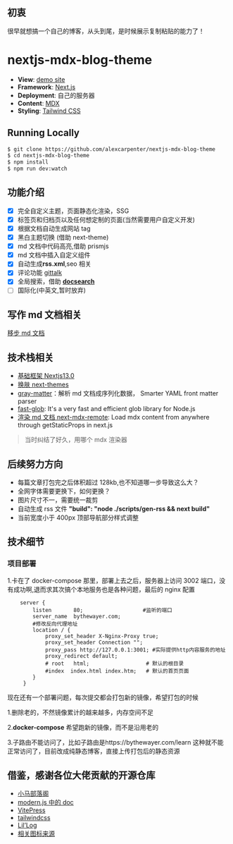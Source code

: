 ## 初衷

很早就想搞一个自己的博客，从头到尾，是时候展示复制粘贴的能力了！

# nextjs-mdx-blog-theme

- **View**: [demo site](https://bythewayer.com/)
- **Framework**: [Next.js](https://nextjs.org/)
- **Deployment**: 自己的服务器
- **Content**: [MDX](https://github.com/mdx-js/mdx)
- **Styling**: [Tailwind CSS](https://tailwindcss.com/)

## Running Locally

```bash
$ git clone https://github.com/alexcarpenter/nextjs-mdx-blog-theme
$ cd nextjs-mdx-blog-theme
$ npm install
$ npm run dev:watch
```

## 功能介绍

- [x] 完全自定义主题，页面静态化渲染，SSG
- [x] 标签页和归档页以及任何想定制的页面(当然需要用户自定义开发)
- [x] 根据文档自动生成网站 tag
- [x] 黑白主题切换 (借助 next-theme)
- [x] md 文档中代码高亮,借助 prismjs
- [x] md 文档中插入自定义组件
- [x] 自动生成**rss.xml**,seo 相关
- [x] 评论功能 [gittalk](https://github.com/gitalk/gitalk)
- [x] 全局搜索，借助 [**docsearch**](https://github.com/algolia/docsearch)
- [ ] 国际化(中英文,暂时放弃)

## 写作 md 文档相关

[移步 md 文档](../tech/markdownChangeToHtml.mdx)

## 技术栈相关

- [基础框架 Nextjs13.0](https://nextjs.org/)
- [换肤 next-themes](https://github.com/pacocoursey/next-themes)
- [gray-matter](https://github.com/jonschlinkert/gray-matter)：解析 md 文档成序列化数据， Smarter YAML front matter parser
- [fast-glob](https://github.com/mrmlnc/fast-glob): It's a very fast and efficient glob library for Node.js
- [渲染 md 文档 next-mdx-remote](https://github.com/hashicorp/next-mdx-remote): Load mdx content from anywhere through getStaticProps in next.js

> 当时纠结了好久，用哪个 mdx 渲染器

## 后续努力方向

- 每篇文章打包完之后体积超过 128kb,也不知道哪一步导致这么大？
- 全网字体需要更换下，如何更换？
- 图片尺寸不一，需要统一裁剪
- 自动生成 rss 文件 **"build": "node ./scripts/gen-rss && next build"**
- 当前宽度小于 400px 顶部导航部分样式调整

## 技术细节

### 项目部署

1.卡在了 docker-compose 那里，部署上去之后，服务器上访问 3002 端口，没有成功啊,退而求其次搞个本地服务也是各种问题，最后的 nginx 配置

```shell title="nginx.conf"
    server {
        listen       80;                   #监听的端口
        server_name  bythewayer.com;
        #修改反向代理地址
        location / {
            proxy_set_header X-Nginx-Proxy true;
            proxy_set_header Connection "";
            proxy_pass http://127.0.0.1:3001; #实际提供http内容服务的地址
            proxy_redirect default;
            # root   html;                  # 默认的根目录
            #index  index.html index.htm;   # 默认的首页页面
        }
     }
```

现在还有一个部署问题，每次提交都会打包新的镜像，希望打包的时候

1.删除老的，不然镜像累计的越来越多，内存空间不足

2.**docker-compose** 希望跑新的镜像，而不是沿用老的

3.子路由不能访问了，比如子路由是https://bythewayer.com/learn 这种就不能正常访问了，目前改成纯静态博客，直接上传打包后的静态资源

## 借鉴，感谢各位大佬贡献的开源仓库

- [小马部落阁](https://maqib.cn/)
- [modern.js 中的 doc](https://github.com/web-infra-dev/modern.js)
- [VitePress](https://vitepress.dev/)
- [tailwindcss](https://github.com/tailwindlabs/tailwindcss.com)
- [Lil’Log](https://lilianweng.github.io/)
- [相关图标来源](https://react-icons.github.io/react-icons/icons?name=gr)
